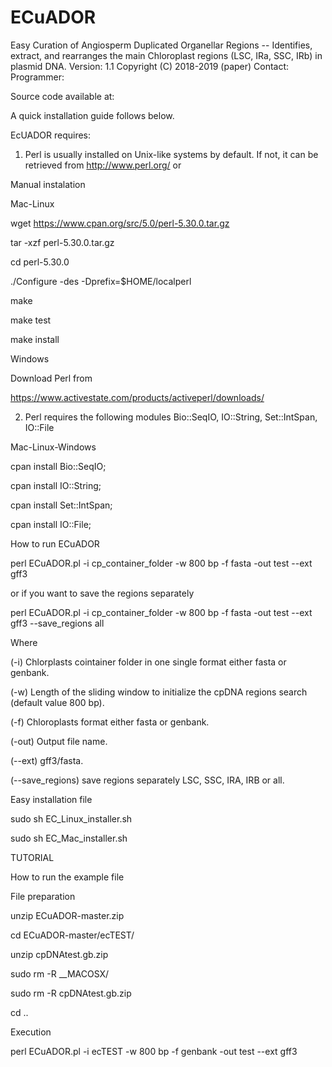 # ECuADOR
Easy Curation of Angiosperm Duplicated Organellar Regions -- Identifies, extract, and rearranges the main Chloroplast regions (LSC, IRa, SSC, IRb) in plasmid DNA.
Version: 1.1
Copyright (C) 2018-2019 (paper)
Contact: 
Programmer: 

Source code available at: 

A quick installation guide follows below.

EcUADOR requires:




1) Perl is usually installed on Unix-like systems by default. If not, it can be retrieved from http://www.perl.org/ or


Manual instalation

Mac-Linux

wget https://www.cpan.org/src/5.0/perl-5.30.0.tar.gz

tar -xzf perl-5.30.0.tar.gz

cd perl-5.30.0
    
./Configure -des -Dprefix=$HOME/localperl
     
make
     
make test
     
make install


Windows

Download Perl from

https://www.activestate.com/products/activeperl/downloads/



2) Perl requires the following modules Bio::SeqIO, IO::String, Set::IntSpan, IO::File

Mac-Linux-Windows

cpan install Bio::SeqIO;

cpan install IO::String;

cpan install Set::IntSpan;

cpan install IO::File;



How to run ECuADOR


perl ECuADOR.pl -i cp_container_folder -w 800 bp -f fasta -out test --ext gff3

or if you want to save the regions separately

perl ECuADOR.pl -i cp_container_folder -w 800 bp -f fasta -out test --ext gff3 --save_regions all


Where

(-i) Chlorplasts cointainer folder in one single format either fasta or genbank.

(-w) Length of the sliding window to initialize the cpDNA regions search (default value 800 bp).

(-f) Chloroplasts format either fasta or genbank.

(-out) Output file name.

(--ext) gff3/fasta.

(--save_regions) save regions separately LSC, SSC, IRA, IRB or all.


Easy installation file

sudo sh EC_Linux_installer.sh

sudo sh EC_Mac_installer.sh



TUTORIAL

How to run the example file

File preparation

unzip ECuADOR-master.zip

cd ECuADOR-master/ecTEST/

unzip cpDNAtest.gb.zip

sudo rm -R __MACOSX/

sudo rm -R cpDNAtest.gb.zip

cd ..


Execution

perl ECuADOR.pl -i ecTEST -w 800 bp -f genbank -out test --ext gff3

